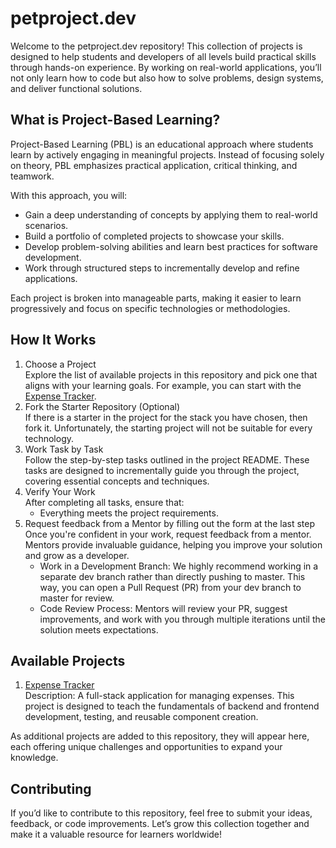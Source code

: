 # petproject.dev

Welcome to the petproject.dev repository! This collection of projects is designed to help students and developers of all levels build practical skills through hands-on experience. By working on real-world applications, you’ll not only learn how to code but also how to solve problems, design systems, and deliver functional solutions.

## What is Project-Based Learning?
Project-Based Learning (PBL) is an educational approach where students learn by actively engaging in meaningful projects. Instead of focusing solely on theory, PBL emphasizes practical application, critical thinking, and teamwork.

With this approach, you will:

- Gain a deep understanding of concepts by applying them to real-world scenarios.
- Build a portfolio of completed projects to showcase your skills.
- Develop problem-solving abilities and learn best practices for software development.
- Work through structured steps to incrementally develop and refine applications.

Each project is broken into manageable parts, making it easier to learn progressively and focus on specific technologies or methodologies.

## How It Works
1. Choose a Project\
Explore the list of available projects in this repository and pick one that aligns with your learning goals. For example, you can start with the [Expense Tracker](./expense-tracker/README.md).
1. Fork the Starter Repository (Optional)\
If there is a starter in the project for the stack you have chosen, then fork it. Unfortunately, the starting project will not be suitable for every technology.
1. Work Task by Task\
Follow the step-by-step tasks outlined in the project README. These tasks are designed to incrementally guide you through the project, covering essential concepts and techniques.
1. Verify Your Work\
After completing all tasks, ensure that:
    * Everything meets the project requirements.
1. Request feedback from a Mentor by filling out the form at the last step\
Once you're confident in your work, request feedback from a mentor. Mentors provide invaluable guidance, helping you improve your solution and grow as a developer.
    * Work in a Development Branch: We highly recommend working in a separate dev branch rather than directly pushing to master. This way, you can open a Pull Request (PR) from your dev branch to master for review.
    * Code Review Process: Mentors will review your PR, suggest improvements, and work with you through multiple iterations until the solution meets expectations.


## Available Projects

1. [Expense Tracker](./expense-tracker/README.md)\
Description: A full-stack application for managing expenses. This project is designed to teach the fundamentals of backend and frontend development, testing, and reusable component creation.

As additional projects are added to this repository, they will appear here, each offering unique challenges and opportunities to expand your knowledge.

## Contributing
If you’d like to contribute to this repository, feel free to submit your ideas, feedback, or code improvements. Let’s grow this collection together and make it a valuable resource for learners worldwide!
